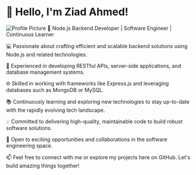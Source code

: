 # 👋 Hello, I'm Ziad Ahmed!

![Profile Picture](![fotor-ai-2023071463711](https://github.com/ZiadAhmed184/ZiadAhmed184/assets/91778232/1447e20b-1e07-49f9-9f86-7228a0b89008)
)
🌟 Node.js Backend Developer | Software Engineer | Continuous Learner

💻 Passionate about crafting efficient and scalable backend solutions using Node.js and related technologies.

🚀 Experienced in developing RESTful APIs, server-side applications, and database management systems.

🌐 Skilled in working with frameworks like Express.js and leveraging databases such as MongoDB or MySQL.

📚 Continuously learning and exploring new technologies to stay up-to-date with the rapidly evolving tech landscape.

💡 Committed to delivering high-quality, maintainable code to build robust software solutions.

🌱 Open to exciting opportunities and collaborations in the software engineering space.

📫 Feel free to connect with me or explore my projects here on GitHub. Let's build amazing things together!
